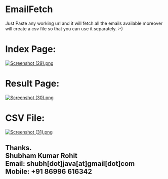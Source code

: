 # EmailFetch
Just Paste any working url and it will fetch all the emails available moreover will create a csv file so that you can use it separately. :-)

# Index Page:  
[![Screenshot (29).png](https://s17.postimg.org/s0pneepkv/Screenshot_29.png)](https://postimg.org/image/o4cbif4l7/)
  
# Result Page:  
[![Screenshot (30).png](https://s1.postimg.org/nqy289xi7/Screenshot_30.png)](https://postimg.org/image/fy7egariz/)

# CSV File:  
[![Screenshot (31).png](https://s11.postimg.org/7bd3y2q0j/Screenshot_31.png)](https://postimg.org/image/80vwafqjz/)
  
Thanks.    
Shubham Kumar Rohit  
Email: shubh[dot]java[at]gmail[dot]com    
Mobile: +91 86996 616342  
--------------------------
